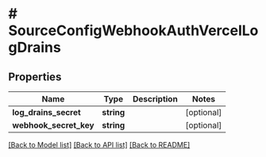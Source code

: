 # # SourceConfigWebhookAuthVercelLogDrains

## Properties

Name | Type | Description | Notes
------------ | ------------- | ------------- | -------------
**log_drains_secret** | **string** |  | [optional]
**webhook_secret_key** | **string** |  | [optional]

[[Back to Model list]](../../README.md#models) [[Back to API list]](../../README.md#endpoints) [[Back to README]](../../README.md)
